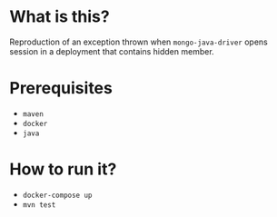 # What is this?

Reproduction of an exception thrown when `mongo-java-driver` opens session in a deployment that contains hidden member.

# Prerequisites

- `maven`
- `docker`
- `java`

# How to run it?

- `docker-compose up`
- `mvn test`
